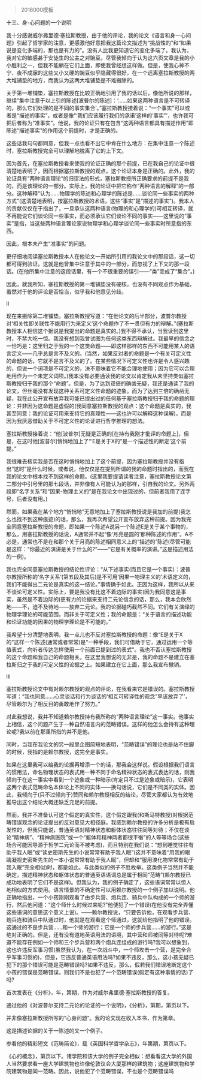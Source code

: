 # 
> 2018000模板




十三、身-心问题的一个说明





我十分感谢威尔弗里德·塞拉斯教授，由于他的评论，我的论文《语言和身一心问题》引起了哲学家的注意，更感激他好意把我这篇论文描述为“挑战性的”和“如果说是变化多端的，那也是有力的”。没有人比我更知道它的变化多端了。我认为，我对它的敏感甚于安徒生的公主之对豌豆。尽管我倾向于认为这六页文章是我的小小胜利之一，但我不能躺在它们上面，即使我曾经想这样做。但是，使我心神不宁、夜不成寐的这些又小又硬的豌豆似乎隐藏得很好，在一个远离塞拉斯教授的两大堆铺垫的地方，而我认为这两大堆铺垫是不难搬除的。





关于第一堆铺垫，塞拉斯教授在比较正确地引用了我的话以后，像他所说的那样，继续“集中注意于以上引的陈述[波普尔的陈述]：‘……如果这两种语言是不可转译的，那么它们处理的是不同的事实集合’。”塞拉斯教授接着说：“一个事实”可以或者是“描述的事实”，或者是像“‘我们应该履行我们的承诺’这样的‘事实”’，也许我可把后者称为“准事实”。他说，我的论证只有在包含“这两种语言都具有描述作用”即陈述“描述事实”的作用这个前提时，才是正确的。



这些话我句句都同意，但我一点也看不出它中肯在什么地方：在集中注意一个陈述时，塞拉斯教授完全可以理解地脱离了它的上下文。



因为首先，在塞拉斯教授看来使我的论证正确的那个前提，已在我自己的论证中很清楚地表明了，因而根据塞拉斯教授的观点，这个论证本身是正确的。此外，我的论证具有“两种语言理论”的归谬法的形式，塞拉斯教授所正确要求的前提不是我的，而是该理论的一部分。实际上，我的论证中把它称作“两种语言的解释”的一部分。这种解释“认为……物理学的陈述和心理学的陈述是……谈论同一些事实的两种方式”(这清楚地表明，按塞拉斯教授的术语，这些“事实”是“描述的事实”)。我本人的贡献仅仅在于指出了，一旦承认这两种语言(物理的和心理学的)可相互转译，就不再能说它们谈论同一些事实，而必须承认它们谈论不同的事实——这里说的“事实”是指，当这些两种语言理论家说物理学和心理学谈论同一些事实时所意指的东西。



因此，根本未产生“准事实”的问题。



更仔细地阅读塞拉斯教授本人在他论文一开始所引用的我论文中的那段话，这一切都可得到验证。这就是他曾集中注意于其中的一部分，而忽视了上下文的那一段话。(在他所集中注意的这段话里，有一个不很重要的误引——“类”变成了“集合”。)

因此，就我所知，塞拉斯教授的第一堆铺垫没有硬核，也没有不同观点作为基础，虽然对于他的评论是否恰当，似乎我和他意见分歧。



Ⅱ



现在来搬除第二堆铺垫。塞拉斯教授写道：“在他论文的后半部分，波普尔教授对‘相关性即关联性不能用行为来定义’这个命题作了不一贯但有力的辩解。”(塞拉斯教授本人相信这个据说是我提出的命题是真实的。)我不得不承认，当我读到这里时，不禁大吃一惊。我没有想到我曾试图为任何这类东西辩解过。我最早的信念之一恰巧是：这里归之于我的一个这类命题——即这样那样的东西不可能用某人的语言定义——几乎总是言不及义的。(当然，如果反对者的命题是一个有关可定义性的命题的话，它就不是言不及义的了。在某些情况下可定义性也许是令人感兴趣的，但说一个词项是不可定义的，决不意味着它不能合理地使用；因为它可以合理地用作为一个未定义词项。)我本没有必要通读我的论文以肯定我从未坚持类似塞拉斯教授归于我的那个“命题”。但是，为了达到双倍的确凿无疑，我还是通读了我的论文，但丝毫没有发现这种关系可定义性命题的迹象。而为了达到三倍的确凿无疑，我在此公开宣布放弃我可能已提出过的任何基于塞拉斯教授归于我的命题的理论：并非因为这命题是虚假的(我同意塞拉斯教授的观点：这个命题是真实的，我甚至同意：我的论证可用来支持它的真理性——这也许可以解释这种误解)，而是因为我厌恶借助关于不可定义性的论证进行哲学推理的想法。



塞拉斯教授接着说：“他[波普尔]无疑是正确的[在持有我刚才批评的命题上]，但是，在这时他[波普尔]悄悄地加上了“‘E是关于X的”是一个描述性的断定’这个前提。”



我很难去核实我是否在这时悄悄地加上了这个前提，因为塞拉斯教授并没有指出“这时”是什么时候，或者说，他仅仅是在提到所谓的我的命题时指出的，而我在我的论文中根本找不到这样的命题。(这里我要提请读者注意，塞拉斯教授论文第二部分中引号里的那七段话，并非像有人可能认为的那样，引自我的论文。另外两段即“名字关系”和“因果-物理主义的”是在我论文中出现过的，但前者我用了连字号，后者没有用。)

然而，如果我在某个地方“悄悄地”无意地加上了塞拉斯教授说是我加的前提(我怎么也找不到这种痕迹)的话，那么，我再次希望公开宣布放弃这种前提。因为我完全同意塞拉斯教授的命题，即如果一个陈述A说另一个陈述E是关于某个事物的，那么，用塞拉斯教授的话说，A通常并不起“像‘月亮是圆的’那种陈述的作用”。A不必是，通常也不是在和那个关于月亮的陈述相同意义上的“描述的”陈述(尽管可能是这样：“你最近的演讲是关于什么的?”——“它是有关概率的演讲。”这是描述用法的一例)。



我也完全同意塞拉斯教授的结论性评论：“从下述事实(而且它是一个事实)：波普尔教授所称的‘名字关系’(第五段及其后)是不可用‘因果一物理主义的’术语定义的，我们不能得出二元论是真实的这一结论。”事情确乎如此。正因为这样，我所以从来不谈论可定义性。实际上，要是我没有比这不着边际的事实(因为我同意这是事实，虽然是不着边际的)更有力的论据来支持二元论信念的话，那么，我本会欣然地——不，迫不及待地——放弃二元论。我的论据碰巧截然不同。它们有关演绎的物理学理论的可能范围，而非关于可定义性；我的命题是：“关于语言的描述功能和论证功能的因果的物理学理论是不可能的。”



我希望十分清楚地表明，我一点儿也不反对塞拉斯教授的命题：像“E是关于X的”这样一个陈述(通常或者常常)是“一种手段，我们可借助于它，通过运用一个等值表式，向听者传达怎样使用一个前面已提到过的表式”。我也不否认塞拉斯教授的这个命题和我自己的命题相关。在这里我想说的无非是，我的命题不是建立在塞拉斯归之于我的可定义性的论据之上。如果建立在它上面，那么我宣布撤销。



Ⅲ



塞拉斯教授论文中有对赖尔教授的观点的评论，在我看来它是错误的。塞拉斯教授写道：“我也同意……心灵谈话和行为谈话的‘相互可转译性的观念”早该放弃了’，尽管赖尔为了相反目的勇敢地作了努力。”



对此我想说，我并不知道赖尔教授持有我所称的“两种语言理论”这一事实。他事实上相信，这个问题产生于一种自然语言内的范畴错误。这样的他怎么会持有这种理论呢?我以前在那里所指的并不是他。



同时，当我在我论文的另一段里企图简短地表明，“范畴错误”的理论也是站不住脚的时候，我指的是赖尔教授，这完全是事实。



如果在这里我可以给我的论据再增添一个的话，那我会这样说。假设根据我们语言的惯用法，命名物理状态的表式用一种不同于命名精神状态的表式表达的话，则我倾向于在这一事实中看到一个迹象或一种暗示(肯定只不过是迹象或暗示)，它表明这两个表式范畴命名本体论上不同的实体——换句话说，它们是不同类的实体。因此，我倾向于(只不过倾向于)赞同和赖尔教授相反的结论，尽管大家都认为有效地推导出这个结论大概还缺乏充足的前提。



然而，我并不准备认可这个假定的真实性，这个假定跟我(和斯马特教授)对根据范畴错误观念的论证提出的反对意见大相径庭。我感到赖尔教授的许多分析是极有启发性的，但我只能说，普通英语对精神状态和躯体状态往往同等对待；不仅在谈论“精神病”、“精神病医院”或一个“躯体和精神两者都很平衡”的人等等场合(这些场合可能因导源于哲学二元论而不被考虑)，而且特别在我们说：“想到睡觉往往有助于我人眠”或“读史密斯先生的小说常常有助于我人眠”(这并不意味着“用我的眼睛凝视史密斯先生的一本小说常常有助于我人眠”，但却和“服用溴化物常常有助于我入眠”完全相似)时，都是如此。与此类似的例子不胜枚举。这类例子当然并不能确定，描述精神状态和躯体状态的普通英语语词总是属于相同“范畴”(赖尔教授已成功地表明了它们不是这样)。但我认为，我的例子确定了，这些语词常常以惊人地相似的方式使用。语言情景的不确定性可以用赖尔教授的一个例子加以说明。他正确地指出，一个小孩刚刚观看了由步兵营、炮兵连、骑兵中队构成的一个师的游行，然后他问道：“这个师什么时候过来呢?”他便犯了一个错误(在他没有完全弄懂这些语词的意思这个意义上说)。——赖尔教授说，“只要告诉他，在观看步兵营、炮兵连和骑兵中队通过时，他就是在观看这个师通过，这就给他指明了他的错误。这通过的不是步兵营……和一个师的游行；它是一个师的步兵营……的游行。”这是绝对正确的。但是，还有没有道地英语用法的语境，其中营和师被同等对待呢?难道不能存在例如一个师和三个步兵营和两个炮兵连组成的游行吗?我可以想象到，这也许违反军事习惯(虽然我认为，在一次战斗中，一个师攻击一个营，是完全合乎军事习惯的)，但是，它违反普通英语用法吗?如果不违反，那么，这小孩无疑已犯下的那个错误可能是范畴错误吗?如果不违反，那么，假若我们错误地断定这个小孩的错误是范畴错误，则我们不是也犯了一个范畴错误(假定有这种事情的话)了吗?



首次发表在《分析》，年，第期，作为对威尔弗里德·塞拉斯教授的答复。



通过他的《对波普尔支持二元论的论证的一个说明》，《分析》，第期，第页以下。



并非像塞拉斯教授所写的“心身问题”。我的论文现在收入本书，作为第章。



这是描述论据的关于一陈述的又一个例子。



参看他的精彩短文《范畴简论》，载《英国科学哲学杂志》，年第期，第页以下。



《心的概念》，第页以下。诸学院和该大学的例子完全相似：想看看这大学的外国人当然要求看一座大学建筑物也许像伦敦议会大厦那样的建筑物；这座建筑物和学院建筑物是同一范畴。因此，说他犯了个范畴错误，不也是个范畴错误吗


